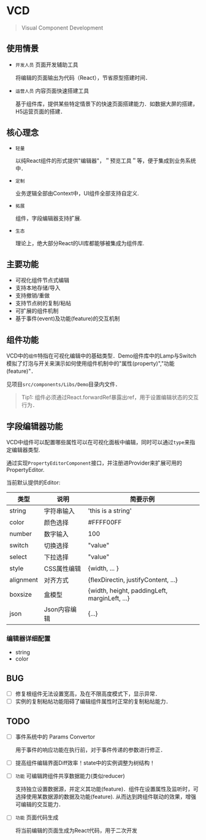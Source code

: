 # VCD

> Visual Component Development
## 使用情景

- `开发人员` 页面开发辅助工具
  
  将编辑的页面输出为代码（React），节省原型搭建时间．
  
- `运营人员` 内容页面快速搭建工具

  基于组件库，提供某些特定情景下的快速页面搭建能力．如数据大屏的搭建，H5运营页面的搭建．

## 核心理念

- `轻量`
  
  以纯React组件的形式提供"编辑器"，＂预览工具＂等，便于集成到业务系统中．

- `定制`

  业务逻辑全部由Context中，UI组件全部支持自定义.

- `拓展`

  组件，字段编辑器支持扩展.

- `生态`

  理论上，绝大部分React的UI库都能够被集成为组件库.


## 主要功能

- 可视化组件节点式编辑
- 支持本地存储/导入
- 支持撤销/重做
- 支持节点树的复制/粘帖
- 可扩展的组件机制
- 基于事件(event)及功能(feature)的交互机制


## 组件功能

VCD中的`组件`特指在可视化编辑中的基础类型．Demo组件库中的Lamp与Switch模拟了灯泡与开关来演示如何使用组件机制中的"属性(property)","功能(feature)"．

见项目`src/components/Libs/Demo`目录内文件．

> Tip1: 组件必须通过React.forwardRef暴露出ref，用于设置编辑状态的交互行为．


## 字段编辑器功能

VCD中组件可以配置哪些属性可以在可视化面板中编辑，同时可以通过`type`来指定编辑器类型. 

通过实现`PropertyEditorComponent`接口，并注册进Provider来扩展可用的PropertyEditor.


当前默认提供的Editor:

类型|说明|简要示例
---|---|---
string|字符串输入| 'this is a string'
color|颜色选择|#FFFF00FF
number|数字输入| 100
switch|切换选择| "value"
select|下拉选择| "value"
style| CSS属性编辑　| {width, ... }
alignment| 对齐方式 | {flexDirectin, justifyContent, ...}
boxsize| 盒模型 | {width, height, paddingLeft, marginLeft, ...}
json| Json内容编辑 | {...}

### 编辑器详细配置

- string
- color

## BUG
- [ ] 修复根组件无法设置宽高，及在不限高度模式下，显示异常．
- [ ] 实例的复制粘帖功能阻碍了编辑组件属性时正常的复制粘帖能力．

## TODO

- [ ] 事件系统中的 Params Convertor

  用于事件的响应功能在执行前，对于事件传递的参数进行修正．

- [ ] 提高组件编辑界面Diff效率！state中的实例调整为树结构！

- [ ] `功能` 可编辑跨组件共享数据能力(类似reducer)

  支持独立设置数据源，并定义其功能(feature)．组件在设置属性及监听时，可选择使用某数据源的数据及功能(feature).
  从而达到跨组件联动的效果，增强可编辑的交互能力．

- [ ] `功能` 页面代码生成

  将当前编辑的页面生成为React代码，用于二次开发
